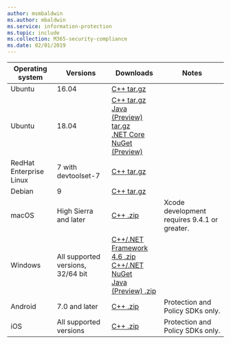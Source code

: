 ```yaml
---
author: msmbaldwin
ms.author: mbaldwin
ms.service: information-protection  
ms.topic: include
ms.collection: M365-security-compliance
ms.date: 02/01/2019
---
```


| Operating system        | Versions                          | Downloads                                                                                                                                                                                                             | Notes                                        |
| ----------------------- | --------------------------------- | --------------------------------------------------------------------------------------------------------------------------------------------------------------------------------------------------------------------- | -------------------------------------------- |
| Ubuntu                  | 16.04                             | [C++ tar.gz](https://aka.ms/mipsdkbinaries)                                                                                                                                                                           |                                              |
| Ubuntu                  | 18.04                             | [C++ tar.gz](https://aka.ms/mipsdkbinaries)<br>[Java (Preview) tar.gz](https://aka.ms/mipsdkbinaries)<br>[.NET Core NuGet (Preview)](https://www.nuget.org/packages/Microsoft.InformationProtection.File.Ubuntu1804/) |                                              |
| RedHat Enterprise Linux | 7 with devtoolset-7               | [C++ tar.gz](https://aka.ms/mipsdkbinaries)                                                                                                                                                                           |                                              |
| Debian                  | 9                                 | [C++ tar.gz](https://aka.ms/mipsdkbinaries)                                                                                                                                                                           |                                              |
| macOS                   | High Sierra and later             | [C++ .zip](https://aka.ms/mipsdkbinaries)                                                                                                                                                                             | Xcode development requires 9.4.1 or greater. |
| Windows                 | All supported versions, 32/64 bit | [C++/.NET Framework 4.6 .zip](https://aka.ms/mipsdkbinaries)<br>[C++/.NET NuGet](https://www.nuget.org/packages?q=Microsoft.InformationProtection)<br>[Java (Preview) .zip](https://aka.ms/mipsdkbinaries)                                                                    |                                              |
| Android                 | 7.0 and later                     | [C++ .zip](https://aka.ms/mipsdkbinaries)                                                                                                                                                                             | Protection and Policy SDKs only.             |
| iOS                     | All supported versions            | [C++ .zip](https://aka.ms/mipsdkbinaries)                                                                                                                                                                             | Protection and Policy SDKs only.             |

